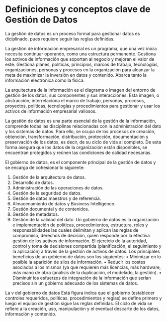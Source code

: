 # Definiciones y conceptos clave de Gestión de Datos

La gestión de datos es un proceso formal para gestionar datos es diciplinado, pues requiere seguir las reglas definidas. 

La gestión de información empresarial es un programa, que una vez inicia necesita continuar operando, como una estructura permanente. Gestiona los activos de información que soportan al negocio y mejoran el valor de este. Gestiona planes, políticas, principios, marcos de trabajo, tecnologías, organizaciones, personas y procesos en la organización para alcanzar la meta de maximizar la inversión en datos y contenido. Abarca tanto la información electrónica como la física.

La arquitectura de la información es el diagrama o imagen del entorno de gestión de los datos, sus componentes y sus interacciones. Esta imagen, o abstracción, interrelaciona el marco de trabajo, personas, procesos, proyectos, políticas, tecnologías y procedimientos para gestionar y usar los activos de información empresarial valiosos.

La gestión de datos es una parte esencial de la gestión de la información, comprende todas las disciplinas relacionadas con la administración del dato y los sistemas de datos. Para ello, se ocupa de los procesos de creación, obtención, transformación, distribución, protección, documentación y preservación de los datos, es decir, de su ciclo de vida al completo. De esta forma asegura que los datos de la organización están disponibles, se encuentran protegidos y reúnen las condiciones de calidad necesarias.

El gobierno de datos, es el componente principal de la gestión de datos y se encarga de cohesionar lo siguiente:
1.	Gestión de la arquitectura de datos.
2.	Desarrollo de datos.
3.	Administración de las operaciones de datos.
4.	Gestión de la seguridad de datos.
5.	Gestión de datos maestros y de referencia.
6.	Almacenamiento de datos y Business Intelligence.
7.	Gestión documental y de contenidos.
8.	Gestión de metadatos.
9.	Gestión de la calidad del dato.
Un gobierno de datos es la organización e implementación de políticas, procedimientos, estructura, roles y responsabilidades las cuales delimitan y aplican las reglas de compromiso, derechos de decisión, quien responde por la efectiva gestión de los activos de información.
El ejercicio de la autoridad, control y toma de decisiones compartida (planificación, el seguimiento y la aplicación) a través de la gestión de activos de datos.
Los principales beneficios de un gobierno de datos son los siguientes:
•	Minimizar en lo posible la aparición de silos de información.
•	Reducir los costes asociados a los mismos (ya que requieren más licencias, más hardware, más mano de obra (análisis de la duplicación, el modelado, la gestión).
•	Disminuir los esfuerzos de integración de la información que serían precisos sin un gobierno adecuado de los sistemas de datos.












La v del gobierno de datos
Está figura indica que el gobierno (establecer controles requeridos, políticas, procedimientos y reglas) se define primero y luego el equipo de gestión sigue las reglas definidas.
El ciclo de vida se refiere a la creación, uso, manipulación y el eventual descarte de los datos, información y contenido.
